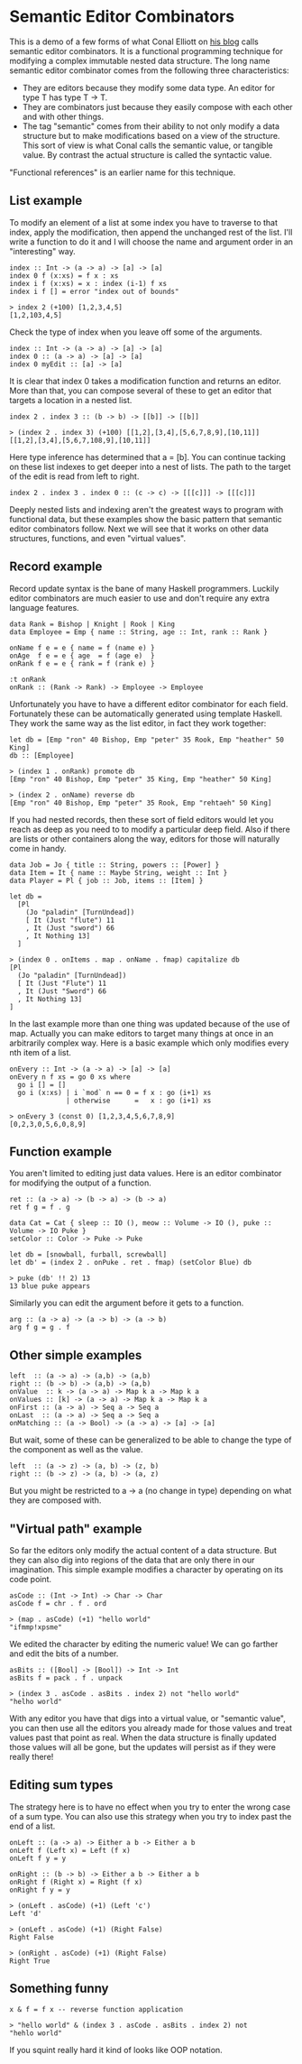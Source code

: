 # Semantic Editor Combinators

This is a demo of a few forms of what Conal Elliott on [his blog][1] calls
semantic editor combinators. It is a functional programming technique for
modifying a complex immutable nested data structure. The long name semantic
editor combinator comes from the following three characteristics:

- They are editors because they modify some data type. An editor for type T has
  type T -> T.
- They are combinators just because they easily compose with each other and
  with other things.
- The tag "semantic" comes from their ability to not only modify a data
  structure but to make modifications based on a view of the structure. This
sort of view is what Conal calls the semantic value, or tangible value. By
contrast the actual structure is called the syntactic value.

"Functional references" is an earlier name for this technique.

## List example

To modify an element of a list at some index you have to traverse to that
index, apply the modification, then append the unchanged rest of the list.
I'll write a function to do it and I will choose the name and argument order
in an "interesting" way.

```
index :: Int -> (a -> a) -> [a] -> [a]
index 0 f (x:xs) = f x : xs
index i f (x:xs) = x : index (i-1) f xs
index i f [] = error "index out of bounds"

> index 2 (+100) [1,2,3,4,5]
[1,2,103,4,5]
```

Check the type of index when you leave off some of the arguments.

```
index :: Int -> (a -> a) -> [a] -> [a]
index 0 :: (a -> a) -> [a] -> [a]
index 0 myEdit :: [a] -> [a]
```

It is clear that index 0 takes a modification function and returns an editor.
More than that, you can compose several of these to get an editor that
targets a location in a nested list.

```
index 2 . index 3 :: (b -> b) -> [[b]] -> [[b]]

> (index 2 . index 3) (+100) [[1,2],[3,4],[5,6,7,8,9],[10,11]]
[[1,2],[3,4],[5,6,7,108,9],[10,11]]
```

Here type inference has determined that a = [b]. You can continue tacking
on these list indexes to get deeper into a nest of lists. The path to the
target of the edit is read from left to right.

```
index 2 . index 3 . index 0 :: (c -> c) -> [[[c]]] -> [[[c]]]
```

Deeply nested lists and indexing aren't the greatest ways to program with
functional data, but these examples show the basic pattern that semantic
editor combinators follow. Next we will see that it works on other data
structures, functions, and even "virtual values".

## Record example

Record update syntax is the bane of many Haskell programmers. Luckily editor
combinators are much easier to use and don't require any extra language
features. 

```
data Rank = Bishop | Knight | Rook | King
data Employee = Emp { name :: String, age :: Int, rank :: Rank }

onName f e = e { name = f (name e) }
onAge  f e = e { age  = f (age e)  }
onRank f e = e { rank = f (rank e) }

:t onRank
onRank :: (Rank -> Rank) -> Employee -> Employee
```

Unfortunately you have to have a different editor combinator for each field.
Fortunately these can be automatically generated using template Haskell.
They work the same way as the list editor, in fact they work together:

```
let db = [Emp "ron" 40 Bishop, Emp "peter" 35 Rook, Emp "heather" 50 King]
db :: [Employee]

> (index 1 . onRank) promote db
[Emp "ron" 40 Bishop, Emp "peter" 35 King, Emp "heather" 50 King]

> (index 2 . onName) reverse db
[Emp "ron" 40 Bishop, Emp "peter" 35 Rook, Emp "rehtaeh" 50 King]
```

If you had nested records, then these sort of field editors would let you
reach as deep as you need to to modify a particular deep field. Also if there
are lists or other containers along the way, editors for those will naturally
come in handy.

```
data Job = Jo { title :: String, powers :: [Power] }
data Item = It { name :: Maybe String, weight :: Int }
data Player = Pl { job :: Job, items :: [Item] }

let db =
  [Pl
    (Jo "paladin" [TurnUndead])
    [ It (Just "flute") 11
    , It (Just "sword") 66
    , It Nothing 13]
  ]

> (index 0 . onItems . map . onName . fmap) capitalize db
[Pl
  (Jo "paladin" [TurnUndead])
  [ It (Just "Flute") 11
  , It (Just "Sword") 66
  , It Nothing 13]
]
```

In the last example more than one thing was updated because of the use of map.
Actually you can make editors to target many things at once in an arbitrarily
complex way. Here is a basic example which only modifies every nth item of a
list.

```
onEvery :: Int -> (a -> a) -> [a] -> [a]
onEvery n f xs = go 0 xs where
  go i [] = []
  go i (x:xs) | i `mod` n == 0 = f x : go (i+1) xs
              | otherwise      =   x : go (i+1) xs

> onEvery 3 (const 0) [1,2,3,4,5,6,7,8,9]
[0,2,3,0,5,6,0,8,9]
```

## Function example

You aren't limited to editing just data values. Here is an editor combinator
for modifying the output of a function.

```
ret :: (a -> a) -> (b -> a) -> (b -> a)
ret f g = f . g

data Cat = Cat { sleep :: IO (), meow :: Volume -> IO (), puke :: Volume -> IO Puke }
setColor :: Color -> Puke -> Puke

let db = [snowball, furball, screwball]
let db' = (index 2 . onPuke . ret . fmap) (setColor Blue) db

> puke (db' !! 2) 13
13 blue puke appears
```

Similarly you can edit the argument before it gets to a function.

```
arg :: (a -> a) -> (a -> b) -> (a -> b)
arg f g = g . f
```

## Other simple examples

```
left  :: (a -> a) -> (a,b) -> (a,b)
right :: (b -> b) -> (a,b) -> (a,b)
onValue  :: k -> (a -> a) -> Map k a -> Map k a
onValues :: [k] -> (a -> a) -> Map k a -> Map k a
onFirst :: (a -> a) -> Seq a -> Seq a
onLast  :: (a -> a) -> Seq a -> Seq a
onMatching :: (a -> Bool) -> (a -> a) -> [a] -> [a]
```

But wait, some of these can be generalized to be able to change the type
of the component as well as the value.

```
left  :: (a -> z) -> (a, b) -> (z, b)
right :: (b -> z) -> (a, b) -> (a, z)
```

But you might be restricted to a -> a (no change in type) depending on what
they are composed with.

## "Virtual path" example

So far the editors only modify the actual content of a data structure. But
they can also dig into regions of the data that are only there in our
imagination. This simple example modifies a character by operating on its
code point.

```
asCode :: (Int -> Int) -> Char -> Char
asCode f = chr . f . ord

> (map . asCode) (+1) "hello world"
"ifmmp!xpsme"
```

We edited the character by editing the numeric value! We can go farther and
edit the bits of a number.

```
asBits :: ([Bool] -> [Bool]) -> Int -> Int
asBits f = pack . f . unpack

> (index 3 . asCode . asBits . index 2) not "hello world"
"helho world"
```

With any editor you have that digs into a virtual value, or "semantic value",
you can then use all the editors you already made for those values and treat
values past that point as real. When the data structure is finally updated
those values will all be gone, but the updates will persist as if they were
really there!

## Editing sum types

The strategy here is to have no effect when you try to enter the wrong
case of a sum type. You can also use this strategy when you try to index
past the end of a list. 

```
onLeft :: (a -> a) -> Either a b -> Either a b
onLeft f (Left x) = Left (f x)
onLeft f y = y

onRight :: (b -> b) -> Either a b -> Either a b
onRight f (Right x) = Right (f x)
onRight f y = y

> (onLeft . asCode) (+1) (Left 'c')
Left 'd'

> (onLeft . asCode) (+1) (Right False)
Right False

> (onRight . asCode) (+1) (Right False)
Right True
```

## Something funny

```
x & f = f x -- reverse function application

> "hello world" & (index 3 . asCode . asBits . index 2) not
"hehlo world"
```

If you squint really hard it kind of looks like OOP notation.


[1]: http://conal.net/blog/posts/semantic-editor-combinators

